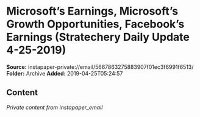 # Microsoft’s Earnings, Microsoft’s Growth Opportunities, Facebook’s Earnings (Stratechery Daily Update 4-25-2019)

**Source:** instapaper-private://email/5667863275883907f01ec3f6991f6513/
**Folder:** Archive
**Added:** 2019-04-25T05:24:57




## Content
*Private content from instapaper_email*
